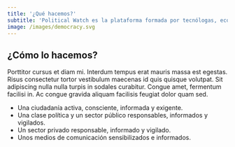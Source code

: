```yaml
---
title: '¿Qué hacemos?'
subtitle: 'Political Watch es la plataforma formada por tecnólogas, economistas y periodistas que se inscribe dentro de la estrategia de CIECODE como una de sus principales líneas de trabajo.'
image: /images/democracy.svg
---
```


<lines-of-work hide-title></lines-of-work>

<md-content>

## ¿Cómo lo hacemos?

Porttitor cursus et diam mi. Interdum tempus erat mauris massa est egestas. Risus consectetur tortor vestibulum maecenas id quis quisque volutpat. Sit adipiscing nulla nulla turpis in sodales curabitur. Congue amet, fermentum facilisi in. Ac congue gravida aliquam facilisis feugiat dolor quam sed.

* Una ciudadanía activa, consciente, informada y exigente.
* Una clase política y un sector público responsables, informados y vigilados.
* Un sector privado responsable, informado y vigilado.
* Unos medios de comunicación sensibilizados e informados.

</md-content>
